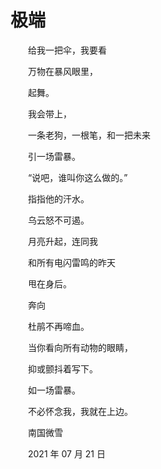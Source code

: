 # 极端

　　给我一把伞，我要看

　　万物在暴风眼里，

　　起舞。



　　我会带上，

　　一条老狗，一根笔，和一把未来

　　引一场雷暴。



　　“说吧，谁叫你这么做的。”

　　指指他的汗水。

　　乌云怒不可遏。



　　月亮升起，连同我

　　和所有电闪雷鸣的昨天

　　甩在身后。

　　奔向

　　杜鹃不再啼血。



　　当你看向所有动物的眼睛，

　　抑或颤抖着写下。

　　如一场雷暴。

　　不必怀念我，我就在上边。



　　南国微雪

　　2021 年 07 月 21 日


